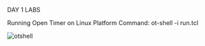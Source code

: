 DAY 1 LABS

Running Open Timer on Linux Platform
Command: ot-shell -i run.tcl 


![otshell](https://user-images.githubusercontent.com/98871313/152780573-5c0e4059-a758-40d3-a330-a5f7afc27978.PNG)
